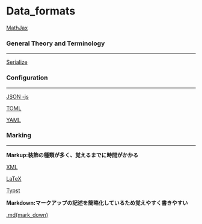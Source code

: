 # Data_formats

[MathJax](Data_formats%207fcce4396ba84b9d9bd61468b3ce15a9/MathJax%20fc0cef69359d4063b465eacc0b777259.md)

### General Theory and Terminology

---

[Serialize](Data_formats%207fcce4396ba84b9d9bd61468b3ce15a9/Serialize%200f8a1162501f4c1fb60d5656bc539439.md)

### Configuration

---

[JSON -js](https://www.notion.so/JSON-js-bf6bcce54f74493ca5da0a4923f61649?pvs=21)

[TOML](Data_formats%207fcce4396ba84b9d9bd61468b3ce15a9/TOML%20ea4e514d4b0c4966acb930c7f60bb5a1.md)

[YAML](Data_formats%207fcce4396ba84b9d9bd61468b3ce15a9/YAML%2088fd0954947544d4a9c311b941f39b71.md)

### Marking

---

**Markup:装飾の種類が多く、覚えるまでに時間がかかる**

[XML](Data_formats%207fcce4396ba84b9d9bd61468b3ce15a9/XML%2013cf84c182984efc8171d6b895723774.md)

[LaTeX](Data_formats%207fcce4396ba84b9d9bd61468b3ce15a9/LaTeX%208f50f3cc341e4ad1b696d9453771d2cd.md)

[Typst](Data_formats%207fcce4396ba84b9d9bd61468b3ce15a9/Typst%207ffd82f61ef44b29961bac446c6a7e5f.md)

**Markdown:マークアップの記述を簡略化しているため覚えやすく書きやすい**

[.md(mark_down)](Data_formats%207fcce4396ba84b9d9bd61468b3ce15a9/md(mark_down)%20bab44a3208af4f2ca765478c1efc6804.md)